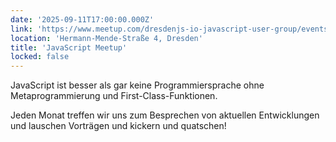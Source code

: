 ```yaml
---
date: '2025-09-11T17:00:00.000Z'
link: 'https://www.meetup.com/dresdenjs-io-javascript-user-group/events/308486097'
location: 'Hermann-Mende-Straße 4, Dresden'
title: 'JavaScript Meetup'
locked: false
---
```

JavaScript ist besser als gar keine Programmiersprache ohne Metaprogrammierung und First-Class-Funktionen.

Jeden Monat treffen wir uns zum Besprechen von aktuellen Entwicklungen und lauschen Vorträgen und kickern und quatschen!
